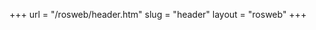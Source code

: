 +++
url = "/rosweb/header.htm"
slug = "header"
layout = "rosweb"
+++

<!-- Nothing special here, we just need to pull in the layout rosweb -->
